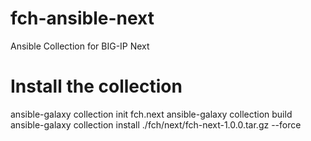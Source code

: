 # fch-ansible-next
Ansible Collection for BIG-IP Next



# Install the collection

ansible-galaxy collection init fch.next
ansible-galaxy collection build
ansible-galaxy collection install ./fch/next/fch-next-1.0.0.tar.gz  --force
